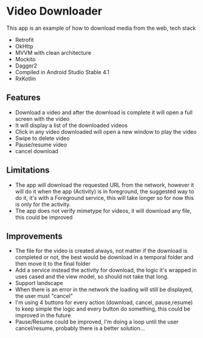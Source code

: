 # Video Downloader 
This app is an example of how to download media from the web, tech stack

 - Retrofit
 - OkHttp
 - MVVM with clean architecture
 - Mockito
 - Dagger2
 - Compiled in Android Studio Stable 4.1
 - RxKotlin

## Features
* Download a video and after the download is complete it will open a full screen with the video
* It will display a list of the downloaded videos
* Click in any video downloaded will open a new window to play the video
* Swipe to delete video
* Pause/resume video
* cancel download

## Limitations
* The app will download the requested URL from the network, however it will do it when the app (Activity) is in foreground, the suggested way to do it, it's with a Foreground service, this will take longer so for now this is only for the activity.
* The app does not verify mimetype for videos, it will download any file, this could be improved

## Improvements
* The file for the video is created always, not matter if the download is completed or not, the best would be download in a temporal folder and then move it to the final folder
* Add a service instead the activity for download, the logic it's wrapped in uses cased and the view model, so should not take that long.
* Support landscape
* When there is an error in the network the loading will still be displayed, the user must "cancel"
* I'm using 4 buttons for every action (download, cancel, pause,resume) to keep simple the logic and every button do something, this could be improved in the future
* Pause/Resume could be improved, I'm doing a loop until the user cancel/resume, probably there is a better solution... 

  